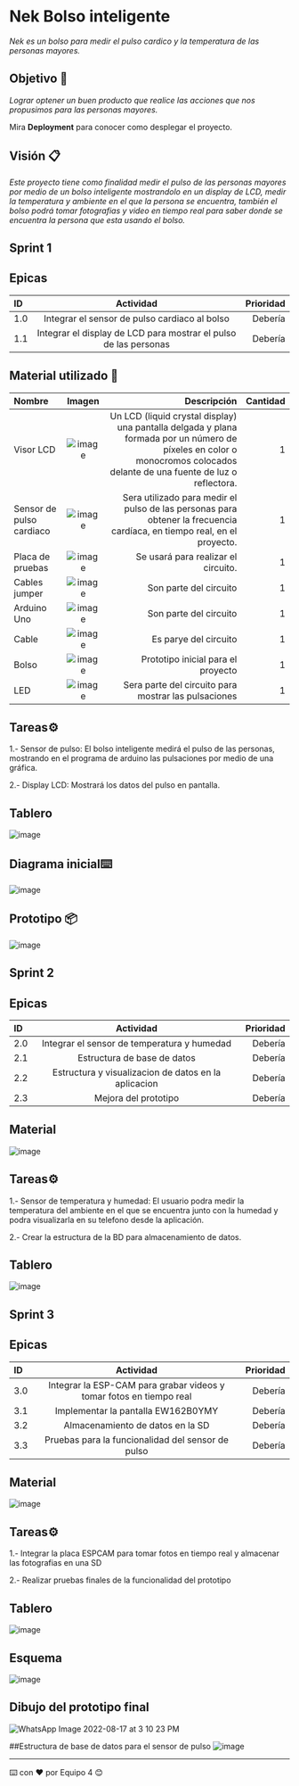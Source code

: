 # Nek Bolso inteligente

_Nek es un bolso para medir el pulso cardico y la temperatura de las personas mayores._

## Objetivo 🚀

_Lograr optener un buen producto que realice las acciones que nos propusimos para las personas mayores._

Mira **Deployment** para conocer como desplegar el proyecto.


## Visión 📋

_Este proyecto tiene como finalidad medir el pulso de las personas mayores por medio de un bolso inteligente mostrandolo en un display de LCD, medir la temperatura y ambiente en el que la persona se encuentra, también el bolso podrá tomar fotografias y video en tiempo real para saber donde se encuentra la persona que esta usando el bolso._

## Sprint 1


## Epicas 
| ID |  Actividad | Prioridad | 
| :---         |     :---:      |          ---: |
| 1.0     |  Integrar el sensor de pulso cardiaco al bolso     |         Debería|
| 1.1     |  Integrar el display de LCD para mostrar el pulso de las personas    |         Debería|


## Material utilizado 🔧

| Nombre |  Imagen | Descripción | Cantidad | 
| :---         |     :---:      |          ---: |       ---: |
| Visor LCD   | ![image](https://user-images.githubusercontent.com/80369054/173699668-76e4703f-cbea-4009-903c-d10d63ba1bb5.png)|Un LCD (liquid crystal display) una pantalla delgada y plana formada por un número de píxeles en color o monocromos colocados delante de una fuente de luz o reflectora.    |       1 |
| Sensor de pulso cardiaco   | ![image](https://user-images.githubusercontent.com/80369054/173700441-4970d2a4-3b3c-45f0-ac1f-100021e835c4.png)     | Sera utilizado para medir el pulso de las personas para obtener la frecuencia cardíaca, en tiempo real, en el proyecto.    |      1 |
| Placa de pruebas     | ![image](https://user-images.githubusercontent.com/80369054/173700581-fb88b3ca-80a7-4a99-91e2-e18a7c9db920.png)| Se usará para realizar el circuito.     |       1 |
| Cables jumper    | ![image](https://user-images.githubusercontent.com/80369054/173700664-17c86f8f-e01b-4c69-9a0e-3bbe1ef021c2.png)     |Son parte del circuito     |      1 |
| Arduino Uno    | ![image](https://user-images.githubusercontent.com/80369054/173700791-49503c38-92bf-4e2d-a558-9062e92ce779.png)     |Son parte del circuito   |     1 |
| Cable     | ![image](https://user-images.githubusercontent.com/80369054/173700866-c17b8071-de85-4803-a0e1-17754eaf6605.png)     | Es parye del circuito    |       1 |
| Bolso   | ![image](https://user-images.githubusercontent.com/72764179/185469042-34b9f094-117c-4fea-9a1a-f89334c70f25.png) | Prototipo inicial para el proyecto    |  1 |
| LED   | ![image](https://user-images.githubusercontent.com/80369054/173701052-c63d6cc8-c752-4067-a071-b3914c7f7969.png)      | Sera parte del circuito para mostrar las pulsaciones    |       1 |

## Tareas⚙️

1.- Sensor de pulso: El bolso inteligente medirá el pulso de las personas, mostrando en el programa de arduino las pulsaciones por medio de una gráfica.

2.- Display LCD: Mostrará los datos del pulso en pantalla.

## Tablero

![image](https://user-images.githubusercontent.com/80369054/184989623-42c3470e-7b0e-45d0-a085-074c7a5bd66b.png)

## Diagrama inicial⌨️

![image](https://user-images.githubusercontent.com/72764179/185483262-bff0ac7d-d159-4132-831f-b462a063c43e.png)

## Prototipo 📦

![image](https://user-images.githubusercontent.com/72764179/185483914-26e1b2cf-6f4a-4cef-89c2-ee906fcf65c6.png)


## Sprint 2

## Epicas 
| ID |  Actividad | Prioridad | 
| :---         |     :---:      |          ---: |
| 2.0     |  Integrar el sensor de temperatura y humedad   |         Debería|
| 2.1     |  Estructura de base de datos   |         Debería|
| 2.2     |  Estructura y visualizacion de datos en la aplicacion |         Debería|
| 2.3    | Mejora del prototipo|         Debería|

## Material
![image](https://user-images.githubusercontent.com/80369054/184964036-1c231fb5-4c4f-42a3-ae6c-e9d9dacc022e.png)

## Tareas⚙️
1.- Sensor de temperatura y humedad: El usuario podra medir la temperatura del ambiente en el que se encuentra junto con la humedad y podra visualizarla en su telefono desde la aplicación.

2.- Crear la estructura de la BD para almacenamiento de datos.

## Tablero

![image](https://user-images.githubusercontent.com/80369054/184989975-e065a626-755b-47bb-8006-f198432564e7.png)


## Sprint 3

## Epicas 
| ID |  Actividad | Prioridad | 
| :---         |     :---:      |          ---: |
| 3.0     |  Integrar la ESP-CAM para grabar videos y tomar fotos en tiempo real |         Debería|
| 3.1     |  Implementar la pantalla EW162B0YMY   |         Debería|
| 3.2     | Almacenamiento de datos en la SD |         Debería|
| 3.3   | Pruebas para la funcionalidad del sensor de pulso|         Debería|

## Material
![image](https://user-images.githubusercontent.com/80369054/184966722-a605ce39-3a29-4ebb-abb6-dbec981accaf.png)

## Tareas⚙️
1.- Integrar la placa ESPCAM para tomar fotos en tiempo real y almacenar las fotografias en una SD

2.- Realizar pruebas finales de la funcionalidad del prototipo

## Tablero
![image](https://user-images.githubusercontent.com/80369054/184990114-f3fa7de2-5583-4775-98f3-ae6e5290f857.png)


## Esquema
![image](https://user-images.githubusercontent.com/80369054/184967842-c929c87f-40c5-4fea-9880-eccaef6e3754.png)

## Dibujo del prototipo final
![WhatsApp Image 2022-08-17 at 3 10 23 PM](https://user-images.githubusercontent.com/72764179/185233863-0b5e3d03-698f-4f4d-ad80-2e1df4363d59.jpeg)

##Estructura de base de datos para el sensor de pulso
![image](https://user-images.githubusercontent.com/80369054/184977379-2ccf2105-8c30-4788-ae5e-eb6fbb03e5eb.png)

---
⌨️ con ❤️ por Equipo 4 😊
